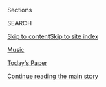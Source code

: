 <div id="app">

<div>

<div class="NYTAppHideMasthead css-zz1s19 e1suatyy0">

<div class="section css-ui9rw0 e1suatyy2">

<div class="css-11hrj97 er09x8g0">

<div class="css-6n7j50">

</div>

<span class="css-1dv1kvn">Sections</span>

<div class="css-10488qs">

<span class="css-1dv1kvn">SEARCH</span>

</div>

[Skip to content](#site-content)[Skip to site
index](#site-index)

</div>

<div id="masthead-section-label" class="css-1fnb9ct eaxe0e00">

[Music](https://www.nytimes.com/section/arts/music)

</div>

<div class="css-10698na e1huz5gh0">

</div>

</div>

<div id="masthead-bar-one" class="section hasLinks css-15hmgas e1csuq9d3">

<div class="css-uqyvli e1csuq9d0">

</div>

<div class="css-1uqjmks e1csuq9d1">

</div>

<div class="css-9e9ivx">

[](https://myaccount.nytimes.com/auth/login?response_type=cookie&client_id=vi)

</div>

<div class="css-1bvtpon e1csuq9d2">

[Today’s Paper](https://www.nytimes.com/section/todayspaper)

</div>

</div>

</div>

</div>

<div data-aria-hidden="false">

<div id="site-content" data-role="main">

<div id="top-wrapper" class="css-15p45cc eaca97t0" type="top">

<div id="top-slug" class="css-19x0jxb eaca97t1" hidden="">

Advertisement

</div>

[Continue reading the main
story](#after-top)

<div class="ad top-wrapper" style="text-align:center;height:100%;display:block;min-height:90px">

<div id="top" class="place-ad" data-position="top" data-size-key="top">

</div>

</div>

<div id="after-top">

</div>

</div>

<div id="collection-music" class="section css-15h4p1b e9abtgs0">

<div class="css-1j21atc e1svk9qx1">

<div class="css-fmiefx e1svk9qx2">

<div class="css-1hk7r2m eu54l5x0">

<div id="sponsor-wrapper" class="css-7a1pgi eaca97t0" type="sponsor" hidden="">

<div id="sponsor-slug" class="css-1l4mleb eaca97t1" hidden="">

Supported by

</div>

[Continue reading the main
story](#after-sponsor)

<div id="sponsor" class="ad sponsor-wrapper" style="text-align:left;height:100%;display:block">

</div>

<div id="after-sponsor">

</div>

</div>

</div>

### <span class="css-hue6tr ezz4tcd1">[Arts](/section/arts)</span>

</div>

<div class="css-nfcc9b e1svk9qx3">

<div class="css-vl9dhg e1svk9qx5">

<div class="css-1nrhkj6 e1svk9qx6">

# Music

<div class="follow-button-placeholder" data-collection-id="">

</div>

</div>

</div>

</div>

</div>

<div class="css-4svvz1 ekkqrpp0">

<div id="collection-highlights-container" class="section css-18l1u7x e46isfb1">

<div class="css-gfgt40 ekkqrpp1">

## Highlights

1.  ![<span class="css-1nk1g0h e1oaj3zl2"><span class="css-1dv1kvn">Credit</span>Charles
    Auringer</span>](https://static01.nyt.com/images/2020/08/04/arts/03creem1/03creem1-videoLarge-v2.jpg)
    
    <div class="css-10wtrbd">
    
    <div class="css-1dqkjed">
    
    [![](https://static01.nyt.com/images/2020/08/04/arts/03creem1/03creem1-thumbStandard.jpg)](/2020/08/03/arts/music/creem-magazine-documentary.html)
    
    </div>
    
    ## [The Wild Story of Creem, Once ‘America’s Only Rock ’n’ Roll Magazine’](/2020/08/03/arts/music/creem-magazine-documentary.html)
    
    A new documentary traces the rise and fall of the irreverent,
    boundary-smashing music publication where Lester Bangs did some of
    his most famous
    work.
    
    <span class="css-me3p27"></span><span class="css-1dydysp e4e4i5l3"></span><span class="css-9voj2j">By
    <span class="css-1baulvz last-byline" itemprop="name">Mike
    Rubin</span></span>
    
    </div>

2.  ![<span class="css-1nk1g0h e1oaj3zl2"><span class="css-1dv1kvn">Credit</span></span>](https://static01.nyt.com/images/2020/07/28/arts/00alf1/00alf1-videoLarge.jpg)
    
    <div class="css-10wtrbd">
    
    <div class="css-1dqkjed">
    
    [![](https://static01.nyt.com/images/2020/07/28/arts/00alf1/00alf1-thumbStandard.jpg)](/2020/08/04/arts/music/johnny-alf-bossa-nova.html)
    
    </div>
    
    ## [A Black Pianist Helped Birth Bossa Nova. His Story Is Rarely Told.](/2020/08/04/arts/music/johnny-alf-bossa-nova.html)
    
    Johnny Alf has always been revered by Antônio Carlos Jobim and João
    Gilberto, but his legacy remains obscure, even among
    Brazilians.
    
    <span class="css-me3p27"></span><span class="css-1dydysp e4e4i5l3"></span><span class="css-9voj2j">By
    <span class="css-1baulvz last-byline" itemprop="name">Beatriz
    Miranda</span></span>
    
    </div>

3.  1.  ![<span class="css-1nk1g0h e1oaj3zl2"><span class="css-1dv1kvn">Credit</span>Andrew
        White/Parkwood Entertainment and Disney+, via Associated
        Press</span>](https://static01.nyt.com/images/2020/08/03/arts/31beyonce7/31beyonce7-videoLarge.jpg)
        
        <div class="css-10wtrbd">
        
        ## [Beyoncé’s ‘Black Is King’: Let’s Discuss](/2020/07/31/arts/music/beyonce-black-is-king.html)
        
        <div class="css-ajkwsy">
        
        [![](https://static01.nyt.com/images/2020/08/03/arts/31beyonce7/31beyonce7-thumbStandard.jpg)](/2020/07/31/arts/music/beyonce-black-is-king.html)
        
        </div>
        
        Six critics on the visual album rooted in her “Lion
        King”-inspired record “The Gift,” a grand statement of
        African-diaspora pride and creative
        power.
        
        <span class="css-me3p27"></span><span class="css-1dydysp e4e4i5l3"></span><span class="css-9voj2j">By
        <span class="css-1baulvz" itemprop="name">Jason Farago</span>,
        <span class="css-1baulvz" itemprop="name">Vanessa
        Friedman</span>, <span class="css-1baulvz" itemprop="name">Gia
        Kourlas</span>, <span class="css-1baulvz" itemprop="name">Wesley
        Morris</span>, <span class="css-1baulvz" itemprop="name">Jon
        Pareles</span> and
        <span class="css-1baulvz last-byline" itemprop="name">Salamishah
        Tillet</span></span>
        
        </div>
    
    2.  ![<span class="css-1nk1g0h e1oaj3zl2"><span class="css-1dv1kvn">Credit</span>Monika
        Rittershaus/Salzburger
        Festspiele</span>](https://static01.nyt.com/images/2020/08/02/arts/02Salzburg-preview-1/merlin_174868050_10b64ef7-0f15-43b1-8024-0197fd429525-videoLarge.jpg)
        
        <div class="css-10wtrbd">
        
        ## [Opera Goes On in Salzburg, With Lots and Lots of Testing](/2020/07/31/arts/music/salzburg-festival-coronavirus-cosi.html)
        
        <div class="css-ajkwsy">
        
        [![](https://static01.nyt.com/images/2020/08/02/arts/02Salzburg-preview-1/02Salzburg-preview-1-thumbStandard.jpg)](/2020/07/31/arts/music/salzburg-festival-coronavirus-cosi.html)
        
        </div>
        
        The Salzburg Festival is unfolding its abbreviated centennial
        season with an elaborate coronavirus protection
        plan.
        
        <span class="css-me3p27"></span><span class="css-1dydysp e4e4i5l3"></span><span class="css-9voj2j">By
        <span class="css-1baulvz last-byline" itemprop="name">Ben
        Miller</span></span>
        
        </div>

</div>

</div>

<div id="mid1-wrapper" class="css-1mn4oms eaca97t0" type="rank">

<div id="mid1-slug" class="css-1tag3rd eaca97t1">

Advertisement

</div>

[Continue reading the main
story](#after-mid1)

<div id="mid1" class="ad mid1-wrapper" style="text-align:center;height:100%;display:block">

</div>

<div id="after-mid1">

</div>

</div>

<div class="section 5-band css-jhqenn ep7jkp60">

## [Classical Music](/spotlight/classical-music-reviews)

[More in Classical Music
    »](/spotlight/classical-music-reviews)

1.  ![<span class="css-1hhnwbi e1oaj3zl2"><span class="css-1dv1kvn">Credit</span>Stephanie
    Kuykendal for The New York
    Times</span>](https://static01.nyt.com/images/2020/08/04/obituaries/00fleisher1/00fleisher1-videoLarge.jpg)
    
    <div class="css-10wtrbd">
    
    ## [Leon Fleisher, 92, Dies; Spellbinding Pianist Using One Hand or Two](/2020/08/02/arts/music/leon-fleisher-dead.html)
    
    Unable to use his right hand, he performed pieces written for left
    hand only, conducted and taught. Years later, he made a triumphant
    two-handed
    comeback.
    
    <span class="css-me3p27"></span><span class="css-1dydysp e4e4i5l3"></span><span class="css-9voj2j">By
    <span class="css-1baulvz last-byline" itemprop="name">Allan
    Kozinn</span></span>
    
    </div>

2.  ![<span class="css-1hhnwbi e1oaj3zl2"><span class="css-1dv1kvn">Credit</span>Travis
    Matthews</span>](https://static01.nyt.com/images/2020/07/30/arts/30wkd-arts-roundup-pop/30wkd-arts-roundup-pop-videoLarge-v2.jpg)
    
    <div class="css-10wtrbd">
    
    ## [7 Things to Do This Weekend](/2020/07/30/arts/things-to-do-weekend-coronavirus.html)
    
    How can you get your cultural fix when many arts institutions remain
    closed? Our writers offer suggestions for what to listen to and
    watch.
    
    <span class="css-me3p27"></span>
    
    </div>

3.  ![<span class="css-1hhnwbi e1oaj3zl2"><span class="css-1dv1kvn">Credit</span>Justin
    T. Gellerson for The New York
    Times</span>](https://static01.nyt.com/images/2020/07/30/fashion/30WITH-RENEEFLEMING-1/30WITH-RENEEFLEMING-1-videoLarge-v2.jpg)
    
    <div class="css-10wtrbd">
    
    ## [Renée Fleming, Songbird in Seclusion](/2020/07/30/style/maureen-dowd-renee-fleming.html)
    
    America’s top soprano will return to the Met stage in 2022, starring
    in a new opera based on “The Hours,” by Michael
    Cunningham.
    
    <span class="css-me3p27"></span><span class="css-1dydysp e4e4i5l3"></span><span class="css-9voj2j">By
    <span class="css-1baulvz last-byline" itemprop="name">Maureen
    Dowd</span></span>
    
    </div>

4.  ![<span class="css-1hhnwbi e1oaj3zl2"><span class="css-1dv1kvn">Credit</span>Sabrina
    Santiago for The New York
    Times</span>](https://static01.nyt.com/images/2020/08/02/arts/02recently-viewed/02recently-viewed-videoLarge.jpg)
    
    <div class="css-10wtrbd">
    
    ## [Angel Blue’s Weekend: Watching ‘Porgy and Bess’ and Keeping the Faith](/2020/07/28/arts/music/angel-blue-favorites.html)
    
    The soprano is taking her version of a breather as she coaches
    students, hosts a web talk show and savors time with her
    family.
    
    <span class="css-me3p27"></span><span class="css-1dydysp e4e4i5l3"></span><span class="css-9voj2j">By
    <span class="css-1baulvz last-byline" itemprop="name">Kathryn
    Shattuck</span></span>
    
    </div>

5.  ![<span class="css-1hhnwbi e1oaj3zl2"><span class="css-1dv1kvn">Credit</span>Scott
    Dudelson/Getty
    Images</span>](https://static01.nyt.com/images/2020/07/29/arts/28silkroad-1/merlin_167834013_bb1938c2-53d3-488e-8433-37fe40396d86-videoLarge.jpg)
    
    <div class="css-10wtrbd">
    
    ## [Rhiannon Giddens to Lead Silkroad’s Musical Explorations](/2020/07/28/arts/music/rhiannon-giddens-silkroad.html)
    
    A folk virtuoso will be the artistic director of the cross-cultural
    exchange organization founded by Yo-Yo
    Ma.
    
    <span class="css-me3p27"></span><span class="css-1dydysp e4e4i5l3"></span><span class="css-9voj2j">By
    <span class="css-1baulvz last-byline" itemprop="name">Zachary
    Woolfe</span></span>
    
    </div>

</div>

</div>

<div class="css-185go5a e1o5byef0">

<div class="css-15cbhtu">

  - [Latest](#stream-panel)
  - <span class="css-6n7j50">Search</span>
    <div class="control">
    <div class="label-container css-1dv1kvn">
    Search
    </div>
    <div class="css-wm4t3d">
    **<span id="clear-search-input" class="css-1dv1kvn">Clear this text
    input</span>
    </div>
    </div>
    <span class="css-1iovbfw"></span>

<div id="stream-panel" class="section css-8msx5b e1jz0cab1">

<div class="css-13mho3u">

1.  
    
    <div class="css-1cp3ece">
    
    <div class="css-1l4spti">
    
    [](/2020/08/04/arts/music/taylor-swift-folklore-questions.html)
    
    <div class="css-79elbk">
    
    ![](https://static01.nyt.com/images/2020/08/04/arts/04popcast/merlin_174962052_3ba6f89c-ca2a-4420-98b8-a5a3594f22db-thumbWide.jpg?quality=75&auto=webp&disable=upscale)
    
    </div>
    
    ## Answering Your Questions About Taylor Swift’s ‘Folklore’
    
    Readers asked about Bon Iver, country music, Jack Antonoff and
    more.
    
    <div class="css-1nqbnmb ea5icrr0">
    
    </div>
    
    </div>
    
    <div class="css-1lc2l26 e1xfvim33">
    
    </div>
    
    </div>

2.  
    
    <div class="css-1cp3ece">
    
    <div class="css-1l4spti">
    
    [](/2020/08/03/arts/music/taylor-swift-folklore-billboard-chart.html)
    
    <div class="css-79elbk">
    
    ![](https://static01.nyt.com/images/2020/08/03/arts/03billboard/merlin_174914121_84ca7e86-3eb8-4314-955b-d70f898c4501-thumbWide.jpg?quality=75&auto=webp&disable=upscale)
    
    </div>
    
    ### <span class="css-m70j1g">The Charts</span>
    
    ## Taylor Swift’s ‘Folklore’ Is No. 1 With a Blockbuster Debut Week
    
    The singer and songwriter’s surprise album had the equivalent of
    846,000 sales in the United States, a total beaten only by her own
    last two LPs.
    
    <div class="css-1nqbnmb ea5icrr0">
    
    By <span class="css-1n7hynb">Ben
    Sisario</span>
    
    </div>
    
    </div>
    
    <div class="css-1lc2l26 e1xfvim33">
    
    </div>
    
    </div>

3.  
    
    <div class="css-1cp3ece">
    
    <div class="css-1l4spti">
    
    [](/2020/07/31/arts/music/malik-b-dead.html)
    
    <div class="css-79elbk">
    
    ![](https://static01.nyt.com/images/2020/08/02/obituaries/02malik-obit/31malik-sub-thumbWide.jpg?quality=75&auto=webp&disable=upscale)
    
    </div>
    
    ## Malik B., Longtime Member of the Roots, Is Dead at 47
    
    He brought his understatedly gritty lyrics and cadence to the band
    during its formative years. After he went solo, he dropped in on a
    few Roots albums.
    
    <div class="css-1nqbnmb ea5icrr0">
    
    By <span class="css-1n7hynb">Julia
    Carmel</span>
    
    </div>
    
    </div>
    
    <div class="css-1lc2l26 e1xfvim33">
    
    </div>
    
    </div>

4.  
    
    <div class="css-1cp3ece">
    
    <div class="css-1l4spti">
    
    [](/2020/07/31/arts/music/playlist-billie-eilish-snakehips-a-boogie.html)
    
    <div class="css-79elbk">
    
    ![](https://static01.nyt.com/images/2020/07/31/arts/31playlist/31playlist-thumbWide.jpg?quality=75&auto=webp&disable=upscale)
    
    </div>
    
    ### <span class="css-m70j1g">The Playlist</span>
    
    ## Billie Eilish’s Isolation Awakening, and 8 More New Songs
    
    Hear tracks by Laura Veirs, A.G. Cook, Bill Frisell and others.
    
    <div class="css-1nqbnmb ea5icrr0">
    
    By <span class="css-1n7hynb">Jon Pareles, Jon Caramanica
    <span>and</span> Giovanni
    Russonello</span>
    
    </div>
    
    </div>
    
    <div class="css-1lc2l26 e1xfvim33">
    
    </div>
    
    </div>

5.  
    
    <div class="css-1cp3ece">
    
    <div class="css-1l4spti">
    
    [](/article/dominic-fike-at-first.html)
    
    <div class="css-79elbk">
    
    ![](https://static01.nyt.com/images/2020/08/07/universal/07nytpresents-dominicfike/07nytpresents-dominicfike-thumbWide.jpg?quality=75&auto=webp&disable=upscale)
    
    </div>
    
    ## ‘Are You Up on Dominic Fike Yet?’
    
    The singer-songwriter-rapper’s new album, “What Could Possibly Go
    Wrong,” drops on Friday. Watch how he landed a multimillion-dollar
    record deal, a world tour and the arena-size expectations of the
    pop-music industry in a new Times documentary on FX and
    Hulu.
    
    <div class="css-1nqbnmb ea5icrr0">
    
    </div>
    
    </div>
    
    <div class="css-1lc2l26 e1xfvim33">
    
    </div>
    
    </div>

6.  
    
    <div class="css-1cp3ece">
    
    <div class="css-1l4spti">
    
    [](/2020/07/30/arts/music/beyonce-black-is-king.html)
    
    <div class="css-79elbk">
    
    ![](https://static01.nyt.com/images/2020/07/30/arts/30beyonce-walkup/30beyonce-walkup-thumbWide.jpg?quality=75&auto=webp&disable=upscale)
    
    </div>
    
    ## Beyoncé’s ‘Black Is King’ Is No Secret, but Still Comes With Mystery
    
    Her latest project is her first with Disney+: a visual album
    connected to the music she oversaw for the “Lion King” remake. And
    as usual, she’s captured fans’ attention by saying little.
    
    <div class="css-1nqbnmb ea5icrr0">
    
    By <span class="css-1n7hynb">Ben
    Sisario</span>
    
    </div>
    
    </div>
    
    <div class="css-1lc2l26 e1xfvim33">
    
    </div>
    
    </div>

7.  
    
    <div class="css-1cp3ece">
    
    <div class="css-1l4spti">
    
    [](/2020/07/30/arts/music/hagia-sophia-acoustics-music.html)
    
    <div class="css-79elbk">
    
    ![](https://static01.nyt.com/images/2020/08/01/arts/31hagia-1/31hagia-1-thumbWide.jpg?quality=75&auto=webp&disable=upscale)
    
    </div>
    
    ## How a Historian Stuffed Hagia Sophia’s Sound Into a Studio
    
    Bissera Pentcheva used virtual acoustics to bring Istanbul to
    California and reconstruct the sonic world of Byzantine cathedral
    music.
    
    <div class="css-1nqbnmb ea5icrr0">
    
    By <span class="css-1n7hynb">Corinna da
    Fonseca-Wollheim</span>
    
    </div>
    
    </div>
    
    <div class="css-1lc2l26 e1xfvim33">
    
    </div>
    
    </div>

8.  
    
    <div class="css-1cp3ece">
    
    <div class="css-1l4spti">
    
    [](/2020/07/30/theater/theater-classes-at-home.html)
    
    <div class="css-79elbk">
    
    ![](https://static01.nyt.com/images/2020/07/31/arts/31Theater-Skils-Illo/31Theater-Skils-Illo-thumbWide.jpg?quality=75&auto=webp&disable=upscale)
    
    </div>
    
    ## How I Spent My Summer Vacation: Singing, Dancing, Knife Fighting
    
    When actor training migrated online, our reporter gave herself two
    weeks to learn as many theater skills — and knife skills — as she
    could.
    
    <div class="css-1nqbnmb ea5icrr0">
    
    By <span class="css-1n7hynb">Alexis
    Soloski</span>
    
    </div>
    
    </div>
    
    <div class="css-1lc2l26 e1xfvim33">
    
    </div>
    
    </div>

9.  
    
    <div class="css-1cp3ece">
    
    <div class="css-1l4spti">
    
    [](/2020/07/30/arts/music/phoebe-bridgers-kyoto.html)
    
    <div class="css-79elbk">
    
    ![](https://static01.nyt.com/images/2020/07/02/arts/music/DOAS-phoebe-onsite/DOAS-phoebe-onsite-thumbWide-v2.jpg?quality=75&auto=webp&disable=upscale)
    
    </div>
    
    ### <span class="css-m70j1g">Diary of a Song</span>
    
    ## How Phoebe Bridgers (Begrudgingly) Writes a Rock Song
    
    The singer and songwriter prefers a ballad. But collaborators yanked
    her out of her comfort zone for “Kyoto,” a breakout from her latest
    acclaimed album. Here’s how she made it.
    
    <div class="css-1nqbnmb ea5icrr0">
    
    By <span class="css-1n7hynb">Joe
    Coscarelli</span>
    
    </div>
    
    </div>
    
    <div class="css-1lc2l26 e1xfvim33">
    
    </div>
    
    </div>

10. 
    
    <div class="css-1cp3ece">
    
    <div class="css-1l4spti">
    
    [](/2020/07/30/nyregion/coronavirus-beatles-nyc.html)
    
    <div class="css-79elbk">
    
    ![](https://static01.nyt.com/images/2020/08/01/nyregion/01nyrooftop-02/01nyrooftop-02-thumbWide.jpg?quality=75&auto=webp&disable=upscale)
    
    </div>
    
    ## New York Love Story: The Submarine Officer and the Beatles Cover Band
    
    A Columbia grad student, new to the city, lost his lease. So he
    organized the perfect send-off.
    
    <div class="css-1nqbnmb ea5icrr0">
    
    By <span class="css-1n7hynb">Alex Vadukul</span>
    
    </div>
    
    </div>
    
    <div class="css-1lc2l26 e1xfvim33">
    
    </div>
    
    </div>

<div class="css-13mho3u">

<div class="css-1t62hi8">

<div class="css-1stvaey">

Show
More

<div>

<div style="border:0;clip:rect(0 0 0 0);height:1px;margin:-1px;overflow:hidden;white-space:nowrap;padding:0;width:1px;position:absolute" data-role="log" data-aria-live="assertive">

</div>

<div style="border:0;clip:rect(0 0 0 0);height:1px;margin:-1px;overflow:hidden;white-space:nowrap;padding:0;width:1px;position:absolute" data-role="log" data-aria-live="assertive">

</div>

<div style="border:0;clip:rect(0 0 0 0);height:1px;margin:-1px;overflow:hidden;white-space:nowrap;padding:0;width:1px;position:absolute" data-role="log" data-aria-live="polite">

</div>

<div style="border:0;clip:rect(0 0 0 0);height:1px;margin:-1px;overflow:hidden;white-space:nowrap;padding:0;width:1px;position:absolute" data-role="log" data-aria-live="polite">

</div>

</div>

</div>

</div>

</div>

</div>

<div class="css-g6hk37 supplemental">

<div id="mid2-wrapper" class="css-10wkyv7 eaca97t0" type="lede">

<div id="mid2-slug" class="css-1tag3rd eaca97t1">

Advertisement

</div>

[Continue reading the main
story](#after-mid2)

<div id="mid2" class="ad mid2-wrapper" style="text-align:center;height:100%;display:block;min-height:250px">

</div>

<div id="after-mid2">

</div>

</div>

## Sign Up for the Louder Newsletter

<div class="css-hftqp3">

![Louder](https://static01.nyt.com/marketing/images/newsletter/louder/music_75.jpg)
Every week, stay on top of the latest in pop and jazz with reviews,
interviews, podcasts and more from The New York Times music critics.

</div>

[SIGN UP](/newsletters/signup/MS)

<div id="mktg-wrapper" class="css-oxle51 eaca97t0" type="mktg">

<div id="mktg-slug" class="css-1tag3rd eaca97t1">

Advertisement

</div>

[Continue reading the main
story](#after-mktg)

<div id="mktg" class="ad mktg-wrapper" style="text-align:center;height:100%;display:block">

</div>

<div id="after-mktg">

</div>

</div>

<div class="css-hftqp3 music-supplemental-promo">

[Music
    Popcast](http://www.nytimes.com/column/popcast-pop-music-podcast)

</div>

## Follow Us

<div class="module-body">

  - [**<span data-aria-hidden="true">@JonPareles</span><span class="css-1dv1kvn">twitter
    page for
    @JonPareles</span>](https://twitter.com/JonPareles)
  - [**<span data-aria-hidden="true">@joncaramanica</span><span class="css-1dv1kvn">twitter
    page for
    @joncaramanica</span>](https://twitter.com/joncaramanica)
  - [**<span data-aria-hidden="true">@TommasiniNYT</span><span class="css-1dv1kvn">twitter
    page for
    @TommasiniNYT</span>](https://twitter.com/TommasiniNYT)
  - [**<span data-aria-hidden="true">@zwoolfe</span><span class="css-1dv1kvn">twitter
    page for
    @zwoolfe</span>](https://twitter.com/zwoolfe)
  - [**<span data-aria-hidden="true">@joshbarone</span><span class="css-1dv1kvn">twitter
    page for
    @joshbarone</span>](https://twitter.com/joshbarone)
  - [**<span data-aria-hidden="true">@joecoscarelli</span><span class="css-1dv1kvn">twitter
    page for
    @joecoscarelli</span>](https://twitter.com/joecoscarelli)
  - [**<span data-aria-hidden="true">@sisario</span><span class="css-1dv1kvn">twitter
    page for
    @sisario</span>](https://twitter.com/sisario)
  - [**<span data-aria-hidden="true">@coopnytimes</span><span class="css-1dv1kvn">twitter
    page for
    @coopnytimes</span>](https://twitter.com/coopnytimes)
  - [**<span data-aria-hidden="true">@nytimesarts</span><span class="css-1dv1kvn">twitter
    page for @nytimesarts</span>](https://twitter.com/nytimesarts)

</div>

</div>

</div>

</div>

</div>

</div>

</div>

## Site Index

<div>

</div>

## Site Information Navigation

  - [© <span>2020</span> <span>The New York Times
    Company</span>](https://help.nytimes.com/hc/en-us/articles/115014792127-Copyright-notice)

<!-- end list -->

  - [NYTCo](https://www.nytco.com/)
  - [Contact
    Us](https://help.nytimes.com/hc/en-us/articles/115015385887-Contact-Us)
  - [Work with us](https://www.nytco.com/careers/)
  - [Advertise](https://nytmediakit.com/)
  - [T Brand Studio](http://www.tbrandstudio.com/)
  - [Your Ad
    Choices](https://www.nytimes.com/privacy/cookie-policy#how-do-i-manage-trackers)
  - [Privacy](https://www.nytimes.com/privacy)
  - [Terms of
    Service](https://help.nytimes.com/hc/en-us/articles/115014893428-Terms-of-service)
  - [Terms of
    Sale](https://help.nytimes.com/hc/en-us/articles/115014893968-Terms-of-sale)
  - [Site
    Map](https://spiderbites.nytimes.com)
  - [Help](https://help.nytimes.com/hc/en-us)
  - [Subscriptions](https://www.nytimes.com/subscription?campaignId=37WXW)

</div>

</div>
